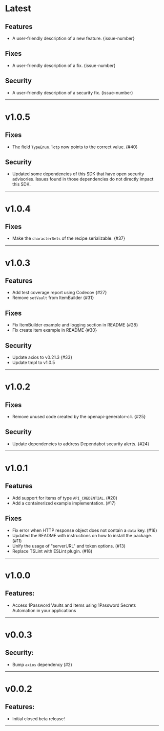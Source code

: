 [//]: # (START/LATEST)
# Latest

## Features
  * A user-friendly description of a new feature. {issue-number}

## Fixes
 * A user-friendly description of a fix. {issue-number}

## Security
 * A user-friendly description of a security fix. {issue-number}

---

[//]: # (START/v1.0.5)
# v1.0.5

## Fixes
 * The field `TypeEnum.Totp` now points to the correct value. {#40}

## Security
 * Updated some dependencies of this SDK that have open security advisories. Issues found in those dependencies do not directly impact this SDK.

---

[//]: # (START/v1.0.4)
# v1.0.4

## Fixes
 * Make the `characterSets` of the recipe serializable. {#37}

---

[//]: # (START/v1.0.3)
# v1.0.3

## Features
* Add test coverage report using Codecov {#27}
* Remove `setVault` from ItemBuilder {#31}

## Fixes
* Fix ItemBuilder example and logging section in README {#28}
* Fix create item example in README {#30}

## Security
* Update axios to v0.21.3 {#33}
* Update tmpl to v1.0.5

---

[//]: # (START/v1.0.2)
# v1.0.2

## Fixes
* Remove unused code created by the openapi-generator-cli. {#25}

## Security
* Update dependencies to address Dependabot security alerts. {#24}

---

[//]: # ("START/v1.0.1")

# v1.0.1

## Features

-   Add support for items of type `API_CREDENTIAL`. (#20)
-   Add a containerized example implementation. (#17)

## Fixes

-   Fix error when HTTP response object does not contain a `data` key. (#16)
-   Updated the README with instructions on how to install the package. (#11)
-   Unify the usage of "serverURL" and token options. (#13)
-   Replace TSLint with ESLint plugin. (#18)

---

[//]: # "START/v1.0.0"

# v1.0.0

## Features:

-   Access 1Password Vaults and Items using 1Password Secrets Automation in your applications

---

[//]: # "START/v0.0.3"

# v0.0.3

## Security:

-   Bump `axios` dependency (#2)

---

[//]: # "START/v0.0.2"

# v0.0.2

## Features:

-   Initial closed beta release!

---
